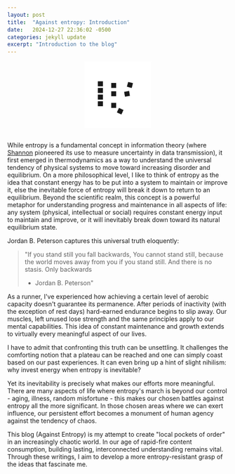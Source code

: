 ```yaml
---
layout: post
title:  "Against entropy: Introduction"
date:   2024-12-27 22:36:02 -0500
categories: jekyll update
excerpt: "Introduction to the blog"
---
```


<div style="text-align:center; margin-bottom: 2em;"><img src="/assets/against_entropy.svg" width="30%" height="30%" ></div>

While entropy is a fundamental concept in information theory (where [Shannon](https://en.wikipedia.org/wiki/Entropy_(information_theory)) pioneered its use to measure uncertainty in data transmission), it first emerged in thermodynamics as a way to understand the universal tendency of physical systems to move toward increasing disorder and equilibrium. On a more philosophical level, I like to think of entropy as the idea that constant energy has to be put into a system to maintain or improve it, else the inevitable force of entropy will break it down to return to an equilibrium. Beyond the scientific realm, this concept is a powerful metaphor for understanding progress and maintenance in all aspects of life: any system (physical, intellectual or social) requires constant energy input to maintain and improve, or it will inevitably break down toward its natural equilibrium state.

Jordan B. Peterson captures this universal truth eloquently:
> "If you stand still you fall backwards,
> You cannot stand still, because the world moves away from you if you stand still.
> And there is no stasis. Only backwards
> - Jordan B. Peterson"

As a runner, I've experienced how achieving a certain level of aerobic capacity doesn't guarantee its permanence. After periods of inactivity (with the exception of rest days) hard-earned endurance begins to slip away. Our muscles, left unused lose strength and the same principles apply to our mental capabilities.  This idea of constant maintenance and growth extends to virtually every meaningful aspect of our lives. 

I have to admit that confronting this truth can be unsettling. It challenges the comforting notion that a plateau can be reached and one can simply coast based on our past experiences. It can even bring up a hint of slight nihilism: why invest energy when entropy is inevitable? 

Yet its inevitability is precisely what makes our efforts more meaningful. There are many aspects of life where entropy's march is beyond our control - aging, illness, random misfortune - this makes our chosen battles against entropy all the more significant. In those chosen areas where we can exert influence, our persistent effort becomes a monument of human agency against the tendency of chaos. 

This blog (Against Entropy) is my attempt to create "local pockets of order" in an increasingly chaotic world. In our age of rapid-fire content consumption, building lasting, interconnected understanding remains vital. Through these writings, I aim to develop a more entropy-resistant grasp of the ideas that fascinate me. 


